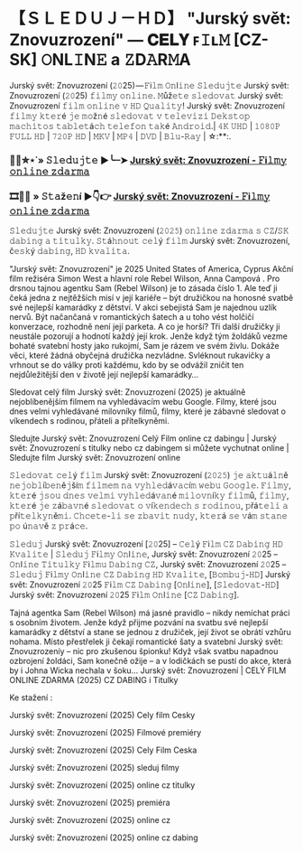 # 【﻿ＳＬＥＤＵＪ－ＨＤ】 "Jurský svět: Znovuzrození" — 𝐂𝐄𝐋𝐘 ꜰ𝙸ʟ𝙼 [CZ-SK] 𝙾NL𝙸N𝙴 a 𝚉D𝙰R𝙼A
Jurský svět: Znovuzrození (𝟸𝟶25) — 𝙵i𝚕𝚖 𝙾𝚗l𝚒𝚗𝚎 𝚂𝚕𝚎𝚍𝚞𝚓𝚝𝚎 Jurský svět: Znovuzrození (𝟸𝟶25) 𝚏𝚒𝚕𝚖𝚢 𝚘𝚗𝚕𝚒𝚗𝚎. 𝙼ůž𝚎𝚝𝚎 𝚜𝚕𝚎𝚍𝚘𝚟𝚊𝚝 Jurský svět: Znovuzrození 𝚏𝚒𝚕𝚖 𝚘𝚗𝚕𝚒𝚗𝚎 𝚟 𝙷𝙳 𝚀𝚞𝚊𝚕𝚒𝚝𝚢! Jurský svět: Znovuzrození 𝚏𝚒𝚕𝚖𝚢 𝚔𝚝𝚎𝚛é 𝚓𝚎 𝚖𝚘ž𝚗é 𝚜𝚕𝚎𝚍𝚘𝚟𝚊𝚝 𝚟 𝚝𝚎𝚕𝚎𝚟𝚒𝚣𝚒 𝙳𝚎𝚔𝚜𝚝𝚘𝚙 𝚖𝚊𝚌𝚑𝚒𝚝𝚘𝚜 𝚝𝚊𝚋𝚕𝚎𝚝á𝚌𝚑 𝚝𝚎𝚕𝚎𝚏𝚘𝚗 𝚝𝚊𝚔é 𝙰𝚗𝚍𝚛𝚘𝚒𝚍.| 𝟺𝙺 𝚄𝙷𝙳 | 𝟷𝟶𝟾𝟶𝙿 𝙵𝚄𝙻𝙻 𝙷𝙳 | 𝟽𝟸𝟶𝙿 𝙷𝙳 | 𝙼𝙺𝚅 | 𝙼𝙿𝟺 | 𝙳𝚅𝙳 | 𝙱𝚕𝚞-𝚁𝚊𝚢 | ☆:**:.

### 🍿🎥✮⋆˙» 𝚂𝚕𝚎𝚍𝚞𝚓𝚝𝚎 ▶️╰┈➤ [Jurský svět: Znovuzrození - 𝙵i𝚕𝚖𝚢 𝚘𝚗𝚕𝚒𝚗𝚎 𝚣𝚍𝚊𝚛𝚖𝚊](https://t.co/ccJO7xEqXo)

### 🎞️🔴✅ » 𝚂𝚝𝚊ž𝚎𝚗í ▶👇👉 [Jurský svět: Znovuzrození - 𝙵i𝚕𝚖𝚢 𝚘𝚗𝚕𝚒𝚗𝚎 𝚣𝚍𝚊𝚛𝚖𝚊](https://t.co/ccJO7xEqXo)

𝚂𝚕𝚎𝚍𝚞𝚓𝚝𝚎 Jurský svět: Znovuzrození (𝟸𝟶𝟸𝟻) 𝚘𝚗𝚕𝚒𝚗𝚎 𝚣𝚍𝚊𝚛𝚖𝚊 𝚜 𝙲𝚉/𝚂𝙺 𝚍𝚊𝚋𝚒𝚗𝚐 𝚊 𝚝𝚒𝚝𝚞𝚕𝚔𝚢. 𝚂𝚝á𝚑𝚗𝚘𝚞𝚝 𝚌𝚎𝚕ý 𝚏𝚒𝚕𝚖 Jurský svět: Znovuzrození, č𝚎𝚜𝚔ý 𝚍𝚊𝚋𝚒𝚗𝚐, 𝙷𝙳 𝚔𝚟𝚊𝚕𝚒𝚝𝚊.

"Jurský svět: Znovuzrození" je 2025 United States of America, Cyprus Akční film režiséra Simon West a hlavní role Rebel Wilson, Anna Campová . Pro drsnou tajnou agentku Sam (Rebel Wilson) je to zásada číslo 1. Ale teď ji čeká jedna z nejtěžších misí v její kariéře – být družičkou na honosné svatbě své nejlepší kamarádky z dětství. V akci sebejistá Sam je najednou uzlík nervů. Být načančaná v romantických šatech a u toho vést holčičí konverzace, rozhodně není její parketa. A co je horší? Tři další družičky ji neustále pozorují a hodnotí každý její krok. Jenže když tým žoldáků vezme bohaté svatební hosty jako rukojmí, Sam je rázem ve svém živlu. Dokáže věci, které žádná obyčejná družička nezvládne. Svléknout rukavičky a vrhnout se do války proti každému, kdo by se odvážil zničit ten nejdůležitější den v životě její nejlepší kamarádky…

Sledovat celý film Jurský svět: Znovuzrození (2025) je aktuálně nejoblíbenějším filmem na vyhledávacím webu Google. Filmy, které jsou dnes velmi vyhledávané milovníky filmů, filmy, které je zábavné sledovat o víkendech s rodinou, přáteli a přítelkyněmi.

Sledujte Jurský svět: Znovuzrození Celý Film online cz dabingu | Jurský svět: Znovuzrození s titulky nebo cz dabingem si můžete vychutnat online | Sledujte film Jurský svět: Znovuzrození online

𝚂𝚕𝚎𝚍𝚘𝚟𝚊𝚝 𝚌𝚎𝚕ý 𝚏𝚒𝚕𝚖 Jurský svět: Znovuzrození (𝟸𝟶𝟸𝟻) 𝚓𝚎 𝚊𝚔𝚝𝚞á𝚕𝚗ě 𝚗𝚎𝚓𝚘𝚋𝚕í𝚋𝚎𝚗ě𝚓ší𝚖 𝚏𝚒𝚕𝚖𝚎𝚖 𝚗𝚊 𝚟𝚢𝚑𝚕𝚎𝚍á𝚟𝚊𝚌í𝚖 𝚠𝚎𝚋𝚞 𝙶𝚘𝚘𝚐𝚕𝚎. 𝙵𝚒𝚕𝚖𝚢, 𝚔𝚝𝚎𝚛é 𝚓𝚜𝚘𝚞 𝚍𝚗𝚎𝚜 𝚟𝚎𝚕𝚖𝚒 𝚟𝚢𝚑𝚕𝚎𝚍á𝚟𝚊𝚗é 𝚖𝚒𝚕𝚘𝚟𝚗í𝚔𝚢 𝚏𝚒𝚕𝚖ů, 𝚏𝚒𝚕𝚖𝚢, 𝚔𝚝𝚎𝚛é 𝚓𝚎 𝚣á𝚋𝚊𝚟𝚗é 𝚜𝚕𝚎𝚍𝚘𝚟𝚊𝚝 𝚘 𝚟í𝚔𝚎𝚗𝚍𝚎𝚌𝚑 𝚜 𝚛𝚘𝚍𝚒𝚗𝚘𝚞, 𝚙řá𝚝𝚎𝚕𝚒 𝚊 𝚙ří𝚝𝚎𝚕𝚔𝚢𝚗ě𝚖𝚒. 𝙲𝚑𝚌𝚎𝚝𝚎-𝚕𝚒 𝚜𝚎 𝚣𝚋𝚊𝚟𝚒𝚝 𝚗𝚞𝚍𝚢, 𝚔𝚝𝚎𝚛á 𝚜𝚎 𝚟á𝚖 𝚜𝚝𝚊𝚗𝚎 𝚙𝚘 ú𝚗𝚊𝚟ě 𝚣 𝚙𝚛á𝚌𝚎.

𝚂𝚕𝚎𝚍𝚞𝚓 Jurský svět: Znovuzrození [𝟸𝟶25] – 𝙲𝚎𝚕ý 𝙵i𝚕𝚖 𝙲𝚉 𝙳𝚊𝚋𝚒𝚗𝚐 𝙷𝙳 𝙺𝚟𝚊𝚕𝚒𝚝𝚎 | 𝚂𝚕𝚎𝚍𝚞𝚓 𝙵i𝚕𝚖𝚢 𝙾𝚗l𝚒𝚗𝚎, Jurský svět: Znovuzrození 𝟸𝟶25 – 𝙾𝚗l𝚒𝚗𝚎 𝚃𝚒𝚝𝚞𝚕𝚔𝚢 𝙵i𝚕𝚖𝚞 𝙳𝚊𝚋𝚒𝚗𝚐 𝙲𝚉, Jurský svět: Znovuzrození 𝟸𝟶25 – 𝚂𝚕𝚎𝚍𝚞𝚓 𝙵i𝚕𝚖𝚢 𝙾𝚗l𝚒𝚗𝚎 𝙲𝚉 𝙳𝚊𝚋𝚒𝚗𝚐 𝙷𝙳 𝙺𝚟𝚊𝚕𝚒𝚝𝚎, [𝙱𝚘𝚖𝚋𝚞𝚓-𝙷𝙳] Jurský svět: Znovuzrození 𝟸𝟶25 𝙵i𝚕𝚖 𝙲𝚉 𝙳𝚊𝚋𝚒𝚗𝚐 [𝙾𝚗l𝚒𝚗𝚎], [𝚂𝚕𝚎𝚍𝚘𝚟𝚊𝚝-𝙷𝙳] Jurský svět: Znovuzrození 𝟸𝟶25 𝙵i𝚕𝚖 𝙾𝚗l𝚒𝚗𝚎 [𝙲𝚉 𝙳𝚊𝚋𝚒𝚗𝚐].

Tajná agentka Sam (Rebel Wilson) má jasné pravidlo – nikdy nemíchat práci s osobním životem. Jenže když přijme pozvání na svatbu své nejlepší kamarádky z dětství a stane se jednou z družiček, její život se obrátí vzhůru nohama. Místo přestřelek ji čekají romantické šaty a svatební Jurský svět: Znovuzrozeníy – nic pro zkušenou špionku! Když však svatbu napadnou ozbrojení žoldáci, Sam konečně ožije – a v lodičkách se pustí do akce, která by i Johna Wicka nechala v šoku...
Jurský svět: Znovuzrození | CELÝ FILM ONLINE ZDARMA (2025) CZ DABING i Titulky

Ke stažení :

Jurský svět: Znovuzrození (2025) Cely film Cesky

Jurský svět: Znovuzrození (2025) Filmové premiéry

Jurský svět: Znovuzrození (2025) Cely Film Ceska

Jurský svět: Znovuzrození (2025) sleduj filmy

Jurský svět: Znovuzrození (2025) online cz titulky

Jurský svět: Znovuzrození (2025) premiéra

Jurský svět: Znovuzrození (2025) online cz

Jurský svět: Znovuzrození (2025) online cz dabing
